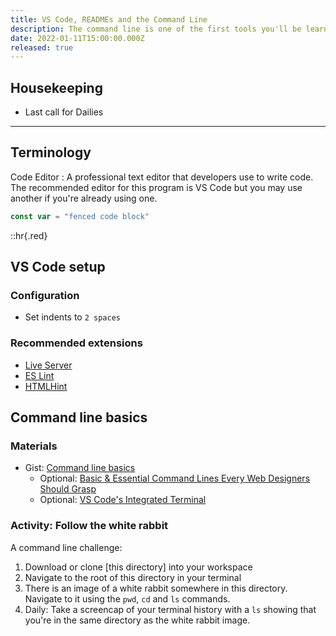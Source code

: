 ```yaml
---
title: VS Code, READMEs and the Command Line
description: The command line is one of the first tools you'll be learning as a dev. Your friends and family will think you're hacking the NSA when you're really just listing directory contents.
date: 2022-01-11T15:00:00.000Z
released: true
---
```


## Housekeeping
- Last call for Dailies

---

## Terminology

Code Editor
: A professional text editor that developers use to write code. The recommended editor for this program is VS Code but you may use another if you're already using one.

```js
const var = "fenced code block"
```

::hr{.red}

## VS Code setup
### Configuration
- Set indents to `2 spaces`
### Recommended extensions
- [Live Server](https://marketplace.visualstudio.com/items?itemName=ritwickdey.LiveServer)
- [ES Lint](https://marketplace.visualstudio.com/items?itemName=dbaeumer.vscode-eslint)
- [HTMLHint](https://marketplace.visualstudio.com/items?itemName=mkaufman.HTMLHint)

## Command line basics
### Materials
- Gist: [Command line basics](https://gist.github.com/acidtone/316d2bd9cf59f841684dbd68ffc3ee95)
    - Optional: [Basic & Essential Command Lines Every Web Designers Should Grasp](https://www.hongkiat.com/blog/web-designers-essential-command-lines/)
    - Optional: [VS Code's Integrated Terminal](https://code.visualstudio.com/docs/editor/integrated-terminal)

### Activity: Follow the white rabbit
A command line challenge:
1. Download or clone [this directory] into your workspace
2. Navigate to the root of this directory in your terminal
3. There is an image of a white rabbit somewhere in this directory. Navigate to it using the `pwd`, `cd` and `ls` commands.
4. Daily: Take a screencap of your terminal history with a `ls` showing that you're in the same directory as the white rabbit image.